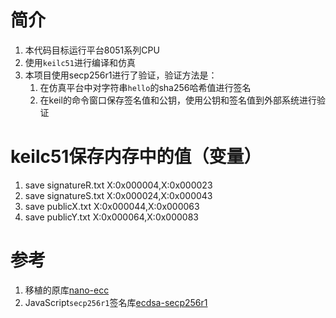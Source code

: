 # 简介
1. 本代码目标运行平台8051系列CPU
2. 使用`keilc51`进行编译和仿真
3. 本项目使用secp256r1进行了验证，验证方法是：
   1. 在仿真平台中对字符串`hello`的sha256哈希值进行签名
   2. 在keil的命令窗口保存签名值和公钥，使用公钥和签名值到外部系统进行验证
# keilc51保存内存中的值（变量）
1. save signatureR.txt X:0x000004,X:0x000023
2. save signatureS.txt X:0x000024,X:0x000043
3. save publicX.txt X:0x000044,X:0x000063
4. save publicY.txt X:0x000064,X:0x000083

# 参考
1. 移植的原库[nano-ecc](https://github.com/iSECPartners/nano-ecc)
2. JavaScript`secp256r1`签名库[ecdsa-secp256r1](https://github.com/forevertz/ecdsa-secp256r1)
